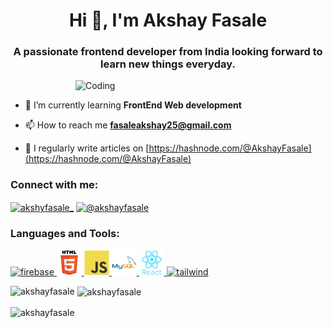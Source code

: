 <h1 align="center">Hi 👋, I'm Akshay Fasale</h1>
<h3 align="center">A passionate frontend developer from India looking forward to learn new things everyday.</h3>
<img align="right" alt="Coding" width="400" src="https://cdn.dribbble.com/users/1292677/screenshots/6139167/media/fcf7fd0c619bb87706533079240915f3.gif">




<!-- <p align="left"> <a href="https://github.com/ryo-ma/github-profile-trophy"><img src="https://github-profile-trophy.vercel.app/?username=akshayfasale" alt="akshayfasale" /></a> </p> -->
<br>

- 🌱 I’m currently learning **FrontEnd Web development**

- 📫 How to reach me **fasaleakshay25@gmail.com**

- 📝 I regularly write articles on [https://hashnode.com/@AkshayFasale](https://hashnode.com/@AkshayFasale)

<h3 align="left">Connect with me:</h3>
<p align="left">
<a href="https://twitter.com/akshyfasale_" target="blank"><img align="center" src="https://raw.githubusercontent.com/rahuldkjain/github-profile-readme-generator/master/src/images/icons/Social/twitter.svg" alt="akshyfasale_" height="30" width="40" /></a>
<a href="https://hashnode.com/@akshayfasale" target="blank"><img align="center" src="https://raw.githubusercontent.com/rahuldkjain/github-profile-readme-generator/master/src/images/icons/Social/hashnode.svg" alt="@akshayfasale" height="30" width="40" /></a>
</p>

<h3 align="left">Languages and Tools:</h3>
<p align="left"> <a href="https://firebase.google.com/" target="_blank" rel="noreferrer"> <img src="https://www.vectorlogo.zone/logos/firebase/firebase-icon.svg" alt="firebase" width="40" height="40"/> </a> <a href="https://www.w3.org/html/" target="_blank" rel="noreferrer"> <img src="https://raw.githubusercontent.com/devicons/devicon/master/icons/html5/html5-original-wordmark.svg" alt="html5" width="40" height="40"/> </a> <a href="https://developer.mozilla.org/en-US/docs/Web/JavaScript" target="_blank" rel="noreferrer"> <img src="https://raw.githubusercontent.com/devicons/devicon/master/icons/javascript/javascript-original.svg" alt="javascript" width="40" height="40"/> </a>  <a href="https://www.mysql.com/" target="_blank" rel="noreferrer"> <img src="https://raw.githubusercontent.com/devicons/devicon/master/icons/mysql/mysql-original-wordmark.svg" alt="mysql" width="40" height="40"/> </a> <a href="https://reactjs.org/" target="_blank" rel="noreferrer"> <img src="https://raw.githubusercontent.com/devicons/devicon/master/icons/react/react-original-wordmark.svg" alt="react" width="40" height="40"/> </a> <a href="https://tailwindcss.com/" target="_blank" rel="noreferrer"> <img src="https://www.vectorlogo.zone/logos/tailwindcss/tailwindcss-icon.svg" alt="tailwind" width="40" height="40"/> </a> </p>

<p><img align="left" src="https://github-readme-stats.vercel.app/api/top-langs?username=akshayfasale&show_icons=true&locale=en&layout=compact" alt="akshayfasale" /></p>

<p>&nbsp;<img align="center" src="https://github-readme-stats.vercel.app/api?username=akshayfasale&show_icons=true&locale=en" alt="akshayfasale" /></p>

<p><img align="center" src="https://github-readme-streak-stats.herokuapp.com/?user=akshayfasale&" alt="akshayfasale" /></p>
